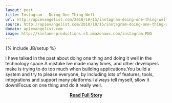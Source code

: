 ```yaml
---
layout: post
title: Instagram - Doing One Thing Well
url: http://apievangelist.com/2010/10/15/instagram-doing-one-thing-well/
source: http://apievangelist.com/2010/10/15/instagram-doing-one-thing-well/
domain: apievangelist.com
image: http://kinlane-productions.s3.amazonaws.com/instagram.PNG
---
```

{% include JB/setup %}<p>I have talked in the past about doing one thing and doing it well in the technology space.A mistake Ive made many times, and other developers make is trying to do too much when building applications.You build a system and try to please everyone, by including lots of features, tools, integrations and support many platforms.I always tell myself, sllow it down!Focus on one thing and do it really well.</p>
<center><p><a href="http://apievangelist.com/2010/10/15/instagram-doing-one-thing-well/" style='padding:25px; font-sze:18px; font-weight: bold;'>Read Full Story</a></p></center>
